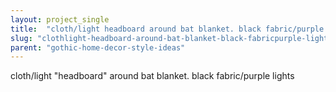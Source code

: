 ```yaml
---
layout: project_single
title:  "cloth/light headboard around bat blanket. black fabric/purple lights"
slug: "clothlight-headboard-around-bat-blanket-black-fabricpurple-lights"
parent: "gothic-home-decor-style-ideas"
---
```

cloth/light "headboard" around bat blanket. black fabric/purple lights